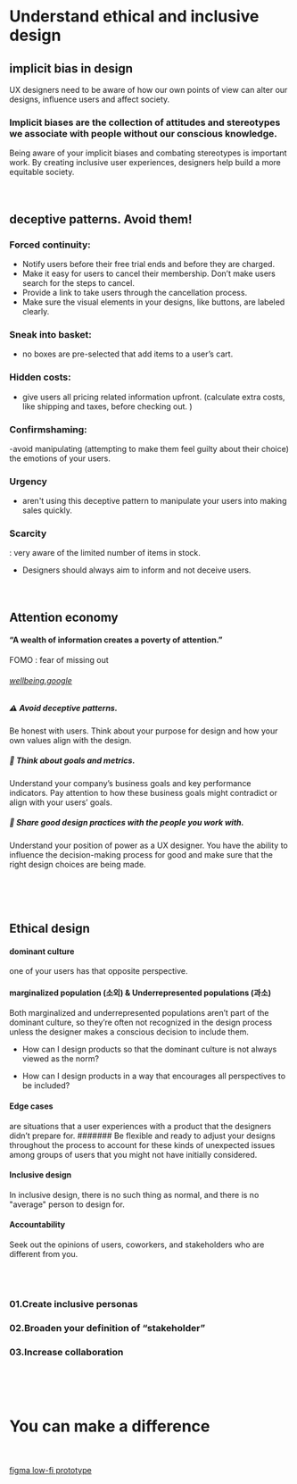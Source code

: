 # Understand ethical and inclusive design

## implicit bias in design

UX designers need to be aware of how our own points of view can alter our designs, influence users and affect society.
### Implicit biases are the collection of attitudes and stereotypes we associate with people without our conscious knowledge. 
Being aware of your implicit biases and combating stereotypes is important work. By creating inclusive user experiences, designers help build a more equitable society. 
 <br/><br/><br/>
## deceptive patterns. Avoid them!

### Forced continuity:
- Notify users before their free trial ends and before they are charged. 
- Make it easy for users to cancel their membership. Don’t make users search for the steps to cancel.
- Provide a link to take users through the cancellation process. 
- Make sure the visual elements in your designs, like buttons, are labeled clearly.

### Sneak into basket: 
-  no boxes are pre-selected that add items to a user’s cart. 

### Hidden costs: 
-  give users all pricing related information upfront. (calculate extra costs, like shipping and taxes, before checking out. )

### Confirmshaming: 

-avoid manipulating (attempting to make them feel guilty about their choice)  the emotions of your users. 

### Urgency
-  aren't using this deceptive pattern to manipulate your users into making sales quickly.

### Scarcity 
: very aware of the limited number of items in stock.

- Designers should always aim to inform and not deceive users. 
 <br/><br/><br/>

##   Attention economy
####  “A wealth of information creates a poverty of attention.” 

FOMO :  fear of missing out
###### [wellbeing.google](https://wellbeing.google/)
#####  :warning: Avoid deceptive patterns. 
Be honest with users. Think about your purpose for design and how your own values align with the design. 

##### :dart: Think about goals and metrics. 
Understand your company’s business goals and key performance indicators. Pay attention to how these business goals might contradict or align with your users’ goals.

##### :princess: Share good design practices with the people you work with. 
Understand your position of power as a UX designer. You have the ability to influence the decision-making process for good and make sure that the right design choices are being made.

<br/><br/><br/>
## Ethical design
#### dominant culture
one of your users has that opposite perspective.
#### marginalized population (소외) & Underrepresented populations (과소)
Both marginalized and underrepresented populations aren’t part of the dominant culture, so they’re often not recognized in the design process unless the designer makes a conscious decision to include them. 

- How can I design products so that the dominant culture is not always viewed as the norm? 

- How can I design products in a way that encourages all perspectives to be included?

#### Edge cases 
are situations that a user experiences with a product that the designers didn’t prepare for.
####### Be flexible and ready to adjust your designs throughout the process to account for these kinds of unexpected issues among groups of users that you might not have initially considered. 

#### Inclusive design 
In inclusive design, there is no such thing as normal, and there is no "average" person to design for.

#### Accountability
 Seek out the opinions of users, coworkers, and stakeholders who are different from you. 

<br/><br/>

### 01.Create inclusive personas
### 02.Broaden your definition of “stakeholder”
### 03.Increase collaboration
<br/><br/><br/>
# You can make a difference
 

<br/><br/>
[figma low-fi prototype](https://www.figma.com/proto/Iwyedlwl7NoGH7wX2GWoU4/google-UX-study?page-id=0%3A1&node-id=25%3A7&viewport=-1611%2C1713%2C0.73&scaling=scale-down&starting-point-node-id=24%3A4&show-proto-sidebar=1)

